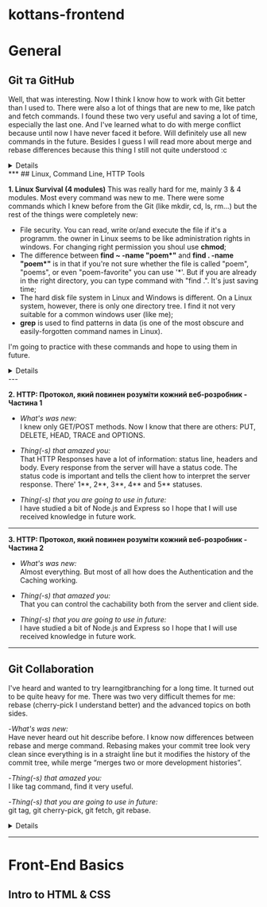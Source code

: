 # kottans-frontend

 <!-- 
- <em>What's was new:</em>

- <em>Thing(-s) that amazed you:</em>

- <em>Thing(-s) that you are going to use in future:</em> -->

# General
## Git та GitHub
Well, that was interesting. Now I think I know how to work with Git better than I used to. There were also a lot of things that are new to me, like patch and fetch commands. I found these two very useful and saving a lot of time, especially the last one. And I've learned what to do with merge conflict because until now I have never faced it before. Will definitely use all new commands in the future. Besides I guess I will read more about merge and rebase differences because this thing I still not quite understood :c

<details>
 
![Знімок екрана 2022-08-03 123158](https://user-images.githubusercontent.com/95924961/182576043-de9f1610-0453-4ac9-ad68-8cb009f25ecb.png)
 
</details>
***
## Linux, Command Line, HTTP Tools

<strong>1. Linux Survival (4 modules)</strong>
This was really hard for me, mainly 3 & 4 modules. Most every command was new to me. There were some commands which I knew before from the Git (like mkdir, cd, ls,  rm...) but the rest of the things were completely new:
* File security. You can read, write or/and execute the file if it's a programm. the owner in Linux seems to be like administration rights in windows. For changing right permission you shoul use <strong>chmod</strong>;
* The difference between <strong>find ~ -name "poem*"</strong> and <strong>find . -name "poem*"</strong> is in that if you're not sure whether the file is called "poem", "poems", or even "poem-favorite" you can use '*'. But if you are already in the right directory, you can type command with "find .". It's just saving time;
* The hard disk file system in Linux and Windows is different. On a Linux system, however, there is only one directory tree. I find it not very suitable for a common windows user (like me);
* <strong>grep</strong> is used to find patterns in data (is one of the most obscure and easily-forgotten command names in Linux). 

I'm going to practice with these commands and hope to using them in future.
<details>
 
![Знімок екрана 2022-08-02 164613](https://user-images.githubusercontent.com/95924961/182572498-9046ef5b-956a-4059-936b-39090d282bd6.png)
![Знімок екрана 2022-08-03 125353](https://user-images.githubusercontent.com/95924961/182589189-4b3921f4-785f-4c46-bb5b-1cc17e5b9027.png)
 
</details>
---

<strong>2. HTTP: Протокол, який повинен розуміти кожний веб-розробник - Частина 1</strong>

- <em>What's was new:</em>  
I knew only GET/POST methods. Now I know that there are others: PUT, DELETE, HEAD, TRACE and OPTIONS. 

- <em>Thing(-s) that amazed you:</em>  
That HTTP Responses have a lot of information: status line, headers and body. Every response from the server will have a status code. The status code is important and tells the client how to interpret the server response. There' 1**, 2**, 3**, 4** and 5** statuses.

- <em>Thing(-s) that you are going to use in future:</em>  
I have studied a bit of Node.js and Express so I hope that I will use received knowledge in future work.
---

<strong>3. HTTP: Протокол, який повинен розуміти кожний веб-розробник - Частина 2</strong>

- <em>What's was new:</em>  
Almost everything. But most of all how does the Authentication and the Caching working. 

- <em>Thing(-s) that amazed you:</em>  
That you can control the cachability both from the server and client side.

- <em>Thing(-s) that you are going to use in future:</em>  
I have studied a bit of Node.js and Express so I hope that I will use received knowledge in future work.

***
## Git Collaboration

I've heard and wanted to try learngitbranching for a long time. It turned out to be quite heavy for me. There was two very difficult themes for me: rebase (cherry-pick I understand better) and the advanced topics on both sides. 

-<em>What's was new:</em>  
Have never heard out hit describe before. I know now differences between rebase and merge command. Rebasing makes your commit tree look very clean since everything is in a straight line but it modifies the history of the commit tree, while merge “merges two or more development histories”.

-<em>Thing(-s) that amazed you: </em>  
 I like tag command, find it very useful.
 
-<em>Thing(-s) that you are going to use in future:</em>  
git tag, git cherry-pick, git fetch, git rebase.  

<details>
 
![Знімок екрана 2022-08-03 204151](https://user-images.githubusercontent.com/95924961/182674340-c28e970a-c32c-4c2d-8e4d-2d4a5c21df88.png)
![Знімок екрана 2022-08-03 211054](https://user-images.githubusercontent.com/95924961/182806189-972d9173-4996-4947-988d-062abc3d5620.png)
 
 </details>
 
 ***
# Front-End Basics
## Intro to HTML & CSS

 <!-- 
- <em>What's was new:</em>

on coursera: know only abot w3c, didnt know about WHATWG. Always forget that inline element like span, can NOT contain a 'div', which is a block-level element.

on codelearn: i absolutely didnt like neither html course nor html. Because there is no full task only step by step and if you make all it wont засчитается and it tske so much time to just finish it.   А если ты выполняешь все здание сразу, то оно не засчитывается а просто переходит к следующему этапу задания (которые ты уже выполнил) и ты думаешь что сделла что-то не так, но нет, надо просто несколько раз нажать на некст. Было ыб гораздо лучше вместо этого тренажора freecodecamp или любой другой, которій обрабатівает задания нормально. 👺 Прикол ещ' если ті удалил свойтсов и переписала его, но в другом месте (например внизу) то его не засчитают пока не перенес'шь на место где біло напсиано свойтсво. чзх

1)type[attribute*=value] прикольная вещь типа a[href*='florence'] { color: lightgreen;} 
2)Chaining
When writing CSS rules, it’s possible to require an HTML element to have two or more CSS selectors at the same time.
This is done by combining multiple selectors, which we will refer to as chaining. For instance, if there was a special class for <h1> elements, the CSS would look like below:
h1.special {}
3)Descendant Combinator
In addition to chaining selectors to select elements, CSS also supports selecting elements that are nested within other HTML elements, also known as descendants. For instance, consider the following HTML:
<ul class='main-list'>
  <li> ... </li>
  <li> ... </li>
  <li> ... </li>
</ul>
The nested <li> elements are descendants of the <ul> element and can be selected with the descendant combinator like so:
.main-list li {
}

4)For cases when we want user input to follow specific guidelines, we use the pattern attribute and assign it a regular expression, or regex
5) понравилось что статья в блоке хтмл про медведей. я люблю медведей.
6) embed tag wtf

![Знімок екрана 2022-08-04 163612](https://user-images.githubusercontent.com/95924961/182860631-3663e5b7-d52b-4e6d-9ae3-211b7948928e.png)



- <em>Thing(-s) that amazed you:</em>


- <em>Thing(-s) that you are going to use in future:</em> -->

